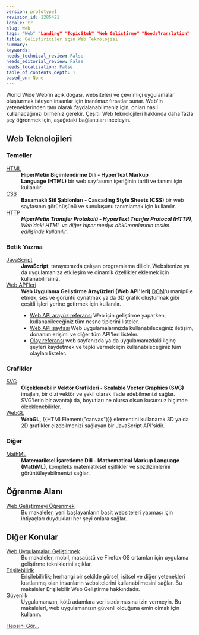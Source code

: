 ```yaml
---
version: prototype1
revision_id: 1285421
locale: tr
slug: Web
tags: "Web" "Landing" "TopicStub" "Web Geliştirme" "NeedsTranslation"
title: Geliştiriciler için Web Teknolojisi
summary: 
keywords: 
needs_technical_review: False
needs_editorial_review: False
needs_localization: False
table_of_contents_depth: 1
based_on: None
---
```

<p>World Wide Web'in açık doğası, websiteleri ve çevrimiçi uygulamalar oluşturmak isteyen insanlar için inanılmaz fırsatlar sunar. Web'in yeteneklerinden tam olarak faydalanabilmeniz için, onları nasıl kullanacağınızı bilmeniz gerekir. Çeşitli Web teknolojileri hakkında daha fazla şey öğrenmek için, aşağıdaki bağlantıları inceleyin.</p>

<div class="row topicpage-table">
<div class="section">
<h2 class="Documentation" id="Web_Teknolojileri">Web Teknolojileri</h2>

<h3 id="Temeller">Temeller</h3>

<dl>
 <dt><a href="/en-US/docs/Web/HTML">HTML</a></dt>
 <dd><strong>HiperMetin Biçimlendirme Dili - HyperText Markup Language&nbsp;(HTML)</strong>&nbsp;bir web sayfasının içeriğinin tarifi ve tanımı için kullanılır.</dd>
 <dt><a href="/en-US/docs/Web/CSS">CSS</a></dt>
 <dd><strong>Basamaklı Stil Şablonları - Cascading Style Sheets&nbsp;(CSS)</strong>&nbsp;bir web sayfasının görünüşünü ve sunuluşunu tanımlamak için kullanılır.</dd>
 <dt><a href="/en-US/docs/Web/HTTP">HTTP</a></dt>
 <dd><strong><dfn>HiperMetin Transfer Protokolü&nbsp;- HyperText Tranfer Protocol (HTTP)</dfn></strong><dfn>, Web'deki HTML ve diğer hiper medya dökümanlarının teslim edilişinde kullanılır</dfn>.</dd>
</dl>

<h3 id="Betik_Yazma">Betik Yazma</h3>

<dl>
 <dt><a href="/en-US/docs/Web/JavaScript">JavaScript</a></dt>
 <dd><strong>JavaScript</strong>, tarayıcınızda çalışan programlama dilidir. Websitenize ya da uygulamanıza etkileşim ve dinamik özellikler eklemek için kullanabilirsiniz.</dd>
 <dt><a href="/en-US/docs/Web/Reference/API">Web API'leri</a></dt>
 <dd><strong>Web Uygulama Geliştirme Arayüzleri (Web API'leri)</strong>&nbsp;<a href="/en-US/docs/DOM">DOM</a>'u manipüle etmek, ses ve görüntü oynatmak ya da 3D grafik oluşturmak gibi çeşitli işleri yerine getirmek için kullanılır.
 <ul>
  <li><a href="/en-US/docs/Web/API" title="/en-US/docs/Web/API">Web API arayüz referansı</a>&nbsp;Web için geliştirme yaparken, kullanabileceğiniz tüm nesne tiplerini listeler.</li>
  <li><a href="/en-US/docs/WebAPI">Web API&nbsp;sayfası</a>&nbsp;Web uygulamalarınızda kullanabileceğiniz iletişim, donanım erişimi ve diğer tüm API'leri&nbsp;listeler.</li>
  <li><a href="/en-US/docs/Web/Events">Olay referansı</a>&nbsp;web sayfanızda ya da uygulamanızdaki ilginç şeyleri kaydetmek ve tepki vermek için kullanabileceğiniz tüm olayları listeler.</li>
 </ul>
 </dd>
</dl>

<h3 id="Grafikler">Grafikler</h3>

<dl>
 <dt><a href="/en-US/docs/SVG">SVG</a></dt>
 <dd><strong>Ölçeklenebilir Vektör Grafikleri - Scalable Vector Graphics&nbsp;(SVG)</strong> imajları, bir dizi vektör ve şekil olarak ifade edebilmenizi sağlar. SVG'lerin bir avantajı da, boyutları ne olursa olsun kusursuz biçimde ölçeklenebilirler.</dd>
 <dt><a href="/en-US/docs/Web/WebGL" title="/en-US/docs/Web/WebGL">WebGL</a></dt>
 <dd><strong>WebGL,</strong>&nbsp;{{HTMLElement("canvas")}} elementini kullanarak 3D ya da 2D grafikler çizebilmenizi sağlayan bir JavaScript API'sidir.</dd>
</dl>

<h3 id="Diğer">Diğer</h3>

<dl>
 <dt><a href="/en-US/docs/Web/MathML">MathML</a></dt>
 <dd><strong>Matematiksel İşaretleme Dili - Mathematical Markup Language (MathML)</strong>, kompleks matematiksel eşitlikler ve sözdizimlerini görüntüleyebilmenizi sağlar.</dd>
</dl>
</div>

<div class="section">
<h2 class="Documentation" id="Öğrenme_Alanı">Öğrenme Alanı</h2>

<dl>
 <dt><a href="/en-US/docs/Learn">Web Geliştirmeyi Öğrenmek</a></dt>
 <dd>Bu makaleler, yeni başlayanların basit websiteleri yapması için ihtiyaçları duydukları her şeyi onlara sağlar.</dd>
</dl>

<h2 id="Diğer_Konular">Diğer Konular</h2>

<dl>
 <dt><a href="/en-US/docs/Web/Apps">Web Uygulamaları Geliştirmek</a></dt>
 <dd>Bu makaleler, mobil, masaüstü ve Firefox OS ortamları için uygulama geliştirme tekniklerini açıklar.&nbsp;</dd>
 <dt><a href="/en-US/docs/Web/Accessibility">Erişilebilirlk</a></dt>
 <dd>Erişilebilirlik; herhangi bir şekilde&nbsp;görsel, işitsel ve diğer yetenekleri kısıtlanmış&nbsp;olan insanların websitelerini kullanabilmesini sağlar. Bu makaleler Erişilebilir Web Geliştirme hakkındadır.</dd>
 <dt><a href="/en-US/docs/Web/Security">Güvenlik</a></dt>
 <dd>Uygulamanızın, kötü adamlara veri sızdırmasına izin vermeyin. Bu makaleleri, web uygulamanızın güvenli olduğuna emin olmak için kullanın.</dd>
</dl>
</div>
</div>

<p><span class="alllinks"><a href="/en-US/docs/tag/Web">Hepsini Gör...</a></span></p>

